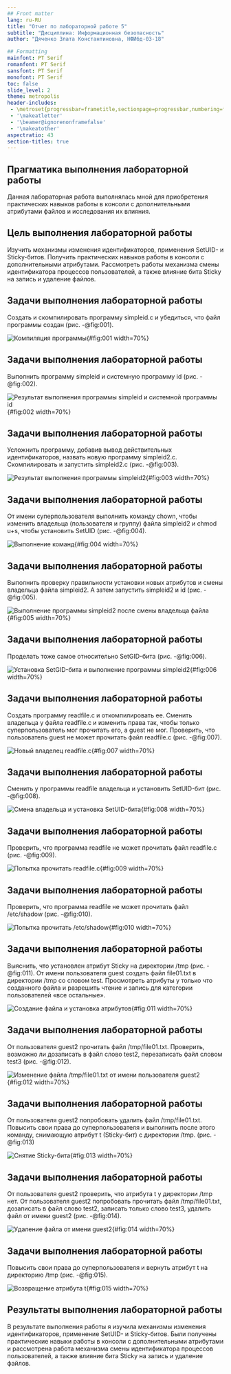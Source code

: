 ```yaml
---
## Front matter
lang: ru-RU
title: "Отчет по лабораторной работе 5"
subtitle: "Дисциплина: Информационная безопасность"
author: "Дяченко Злата Константиновна, НФИбд-03-18"

## Formatting
mainfont: PT Serif
romanfont: PT Serif
sansfont: PT Serif
monofont: PT Serif
toc: false
slide_level: 2
theme: metropolis
header-includes:
 - \metroset{progressbar=frametitle,sectionpage=progressbar,numbering=fraction}
 - '\makeatletter'
 - '\beamer@ignorenonframefalse'
 - '\makeatother'
aspectratio: 43
section-titles: true
---
```


## Прагматика выполнения лабораторной работы

 Данная лабораторная работа выполнялась мной для приобретения практических навыков работы в консоли с дополнительными атрибутами файлов и исследования их влияния.

## Цель выполнения лабораторной работы

Изучить механизмы изменения идентификаторов, применения SetUID- и Sticky-битов. Получить практических навыков работы в консоли с дополнительными атрибутами. Рассмотреть работы механизма смены идентификатора процессов пользователей, а также влияние бита Sticky на запись и удаление файлов.

## Задачи выполнения лабораторной работы

Создать и скомпилировать программу simpleid.c и убедиться, что файл программы создан (рис. -@fig:001).

![Компиляция программы](images/2.png){#fig:001 width=70%}

## Задачи выполнения лабораторной работы

Выполнить программу simpleid и системную программу id (рис. -@fig:002).

![Результат выполнения программы simpleid и системной программы id](images/3.png){#fig:002 width=70%}

## Задачи выполнения лабораторной работы

Усложнить программу, добавив вывод действительных идентификаторов, назвать новую программу simpleid2.c. Скомпилировать и запустить simpleid2.c (рис. -@fig:003).

![Результат выполнения программы simpleid2](images/5.png){#fig:003 width=70%}

## Задачи выполнения лабораторной работы

От имени суперпользователя выполнить команду chown, чтобы изменить владельца (пользователя и группу) файла simpleid2 и chmod u+s, чтобы установить SetUID (рис. -@fig:004).

![Выполнение команд](images/6.png){#fig:004 width=70%}

## Задачи выполнения лабораторной работы

Выполнить проверку правильности установки новых атрибутов и смены владельца файла simpleid2. А затем запустить simpleid2 и id (рис. -@fig:005).

![Выполнение программы simpleid2 после смены владельца файла](images/7.png){#fig:005 width=70%}

## Задачи выполнения лабораторной работы

Проделать тоже самое относительно SetGID-бита (рис. -@fig:006).

![Установка SetGID-бита и выполнение программы simpleid2](images/12.png){#fig:006 width=70%}

## Задачи выполнения лабораторной работы

Создать программу readfile.c  и откомпилировать ее. Сменить владельца у файла readfile.c и изменить права так, чтобы только суперпользователь мог прочитать его, a guest не мог. Проверить, что пользователь guest не может прочитать файл readfile.c (рис. -@fig:007).

![Новый владелец readfile.c](images/14.png){#fig:007 width=70%}

## Задачи выполнения лабораторной работы

Сменить у программы readfile владельца и установить SetUID-бит (рис. -@fig:008).

![Смена владельца и установка SetUID-бита](images/17.png){#fig:008 width=70%}

## Задачи выполнения лабораторной работы

Проверить, что программа readfile не может прочитать файл readfile.c (рис. -@fig:009).

![Попытка прочитать readfile.c](images/18.png){#fig:009 width=70%}


## Задачи выполнения лабораторной работы

Проверить, что программа readfile не может прочитать файл /etc/shadow (рис. -@fig:010).

![Попытка прочитать /etc/shadow](images/19.png){#fig:010 width=70%}

## Задачи выполнения лабораторной работы

Выяснить, что установлен атрибут Sticky на директории /tmp (рис. -@fig:011). От имени пользователя guest создать файл file01.txt в директории /tmp со словом test. Просмотреть атрибуты у только что созданного файла и разрешить чтение и запись для категории пользователей «все остальные».

![Создание файла и установка атрибутов](images/11.png){#fig:011 width=70%}

## Задачи выполнения лабораторной работы

От пользователя guest2 прочитать файл /tmp/file01.txt. Проверить, возможно ли дозаписать в файл слово test2, перезаписать файл словом test3 (рис. -@fig:012).

![Изменение файла  /tmp/file01.txt от имени пользователя guest2](images/44.png){#fig:012 width=70%}

## Задачи выполнения лабораторной работы

От пользователя guest2 попробовать удалить файл /tmp/file01.txt. Повысить свои права до суперпользователя и выполнить после этого команду, снимающую атрибут t (Sticky-бит) с директории /tmp. (рис. -@fig:013)

![Снятие Sticky-бита](images/99.png){#fig:013 width=70%}

## Задачи выполнения лабораторной работы

От пользователя guest2 проверить, что атрибута t у директории /tmp нет. От пользователя guest2 попробовать прочитать файл /tmp/file01.txt, дозаписать в файл слово test2, записать только слово test3, удалить файл от имени guest2 (рис. -@fig:014).

![Удаление файла от имени guest2](images/1010.png){#fig:014 width=70%}

## Задачи выполнения лабораторной работы

Повысить свои права до суперпользователя и вернуть атрибут t на директорию /tmp (рис. -@fig:015).

![Возвращение атрибута t](images/1515.png){#fig:015 width=70%}

## Результаты выполнения лабораторной работы

В результате выполнения работы я изучила механизмы изменения идентификаторов, применение SetUID- и Sticky-битов. Были получены практические навыки работы в консоли с дополнительными атрибутами и рассмотрена работа механизма смены идентификатора процессов пользователей, а также влияние бита Sticky на запись и удаление файлов.
